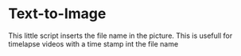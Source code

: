 # Text-to-Image
This little script inserts the file name in the picture. This is usefull for timelapse videos with a time stamp int the file name
